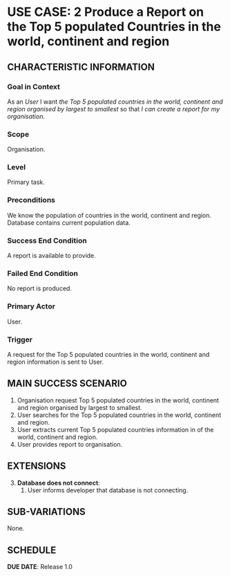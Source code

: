 # USE CASE: 2 Produce a Report on the Top 5 populated Countries in the world, continent and region

## CHARACTERISTIC INFORMATION

### Goal in Context

As an *User* I want *the Top 5 populated countries in the world, continent and region organised by largest to smallest* so that *I can create a report for my organisation.*

### Scope

Organisation.

### Level

Primary task.

### Preconditions

We know the population of countries in the world, continent and region.  Database contains current population data.

### Success End Condition

A report is available to provide.

### Failed End Condition

No report is produced.

### Primary Actor

User.

### Trigger

A request for the Top 5 populated countries in the world, continent and region information is sent to User.

## MAIN SUCCESS SCENARIO

1. Organisation request Top 5 populated countries in the world, continent and region organised by largest to smallest.
2. User searches for the Top 5 populated countries in the world, continent and region.
3. User extracts current Top 5 populated countries information in of the world, continent and region.
4. User provides report to organisation.

## EXTENSIONS

3. **Database does not connect**:
    1. User informs developer that database is not connecting.

## SUB-VARIATIONS

None.

## SCHEDULE

**DUE DATE**: Release 1.0